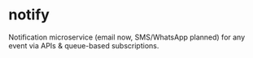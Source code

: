 # notify
Notification microservice (email now, SMS/WhatsApp planned) for any event via APIs &amp; queue-based subscriptions.
